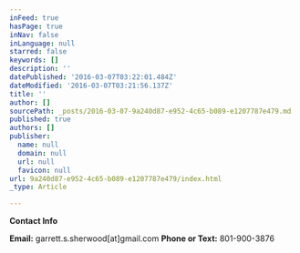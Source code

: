 ```yaml
---
inFeed: true
hasPage: true
inNav: false
inLanguage: null
starred: false
keywords: []
description: ''
datePublished: '2016-03-07T03:22:01.484Z'
dateModified: '2016-03-07T03:21:56.137Z'
title: ''
author: []
sourcePath: _posts/2016-03-07-9a240d87-e952-4c65-b089-e1207787e479.md
published: true
authors: []
publisher:
  name: null
  domain: null
  url: null
  favicon: null
url: 9a240d87-e952-4c65-b089-e1207787e479/index.html
_type: Article

---
```

**Contact Info**

**Email:** garrett.s.sherwood\[at\]gmail.com  **Phone or Text:** 801-900-3876